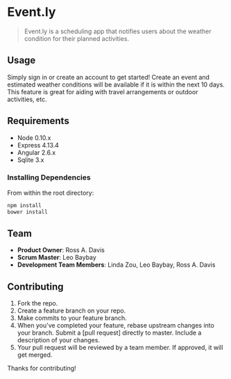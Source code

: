 # Event.ly

> Event.ly is a scheduling app that notifies users about the weather condition for their planned activities.

## Usage

Simply sign in or create an account to get started!  Create an event and estimated weather conditions will be available if it is within the next 10 days.  This feature is great for aiding with travel arrangements or outdoor activities, etc.


## Requirements

- Node 0.10.x
- Express 4.13.4
- Angular 2.6.x
- Sqlite 3.x


### Installing Dependencies

From within the root directory:

```sh
npm install
bower install
```
## Team

  - __Product Owner__: Ross A. Davis
  - __Scrum Master__: Leo Baybay
  - __Development Team Members__: Linda Zou, Leo Baybay, Ross A. Davis

## Contributing

1. Fork the repo.
1. Create a feature branch on your repo.
1. Make commits to your feature branch.
1. When you've completed your feature, rebase upstream changes into your branch. Submit a [pull request] directly to master. Include a description of your changes.
1. Your pull request will be reviewed by a team member. If approved, it will get merged.

Thanks for contributing!